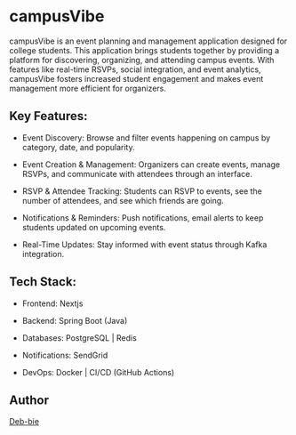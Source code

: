 # **campusVibe**
campusVibe is an event planning and management application designed for college students. This application brings students together by providing a platform for discovering, 
organizing, and attending campus events. With features like real-time RSVPs, social integration, and event analytics, campusVibe fosters increased student engagement and 
makes event management more efficient for organizers.

## Key Features:
- Event Discovery: Browse and filter events happening on campus by category, date, and popularity.
  
- Event Creation & Management: Organizers can create events, manage RSVPs, and communicate with attendees through an interface.
  
- RSVP & Attendee Tracking: Students can RSVP to events, see the number of attendees, and see which friends are going.
  
- Notifications & Reminders: Push notifications, email alerts to keep students updated on upcoming events.
  
- Real-Time Updates: Stay informed with event status through Kafka integration.
  
  
## Tech Stack:
- Frontend: Nextjs

- Backend: Spring Boot (Java)

- Databases: PostgreSQL | Redis
  
- Notifications: SendGrid

- DevOps: Docker | CI/CD (GitHub Actions)


## Author
[Deb-bie](https://github.com/Deb-bie)

